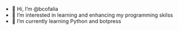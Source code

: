- 👋 Hi, I’m @bcofalia
- 👀 I’m interested in learning and enhancing my programming skilss
- 🌱 I’m currently learning Python and botpress
  

<!---
bcofalia/bcofalia is a ✨ special ✨ repository because its `README.md` (this file) appears on your GitHub profile.
You can click the Preview link to take a look at your changes.
--->
